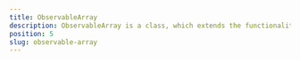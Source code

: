```yaml
---
title: ObservableArray
description: ObservableArray is a class, which extends the functionality of the base JavaScript Array by allowing the detection, respond to the changes in the collection of object. The module provides support to some of some known methods like `concat`, `push`, `reduce`, `slice`, `splice`, `reverse` etc.
position: 5
slug: observable-array
---
```

